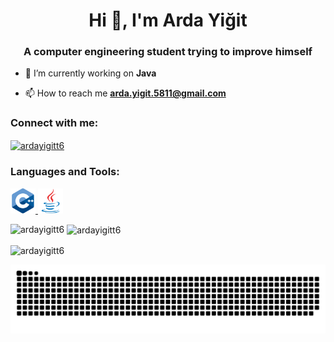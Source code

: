 <h1 align="center">Hi 👋, I'm Arda Yiğit</h1>
<h3 align="center">A computer engineering student trying to improve himself</h3>

- 🔭 I’m currently working on **Java**

- 📫 How to reach me **arda.yigit.5811@gmail.com**

<h3 align="left">Connect with me:</h3>
<p align="left">
<a href="https://instagram.com/ardayigitt6" target="blank"><img align="center" src="https://raw.githubusercontent.com/rahuldkjain/github-profile-readme-generator/master/src/images/icons/Social/instagram.svg" alt="ardayigitt6" height="30" width="40" /></a>
</p>

<h3 align="left">Languages and Tools:</h3>
<p align="left"> <a href="https://www.w3schools.com/cpp/" target="_blank" rel="noreferrer"> <img src="https://raw.githubusercontent.com/devicons/devicon/master/icons/cplusplus/cplusplus-original.svg" alt="cplusplus" width="40" height="40"/> </a> <a href="https://www.java.com" target="_blank" rel="noreferrer"> <img src="https://raw.githubusercontent.com/devicons/devicon/master/icons/java/java-original.svg" alt="java" width="40" height="40"/> </a> </p>

<p><img align="left" src="https://github-readme-stats.vercel.app/api/top-langs?username=ardayigitt6&show_icons=true&locale=en&layout=compact" alt="ardayigitt6" /></p>

<p>&nbsp;<img align="center" src="https://github-readme-stats.vercel.app/api?username=ardayigitt6&show_icons=true&locale=en" alt="ardayigitt6" /></p>

<p><img align="center" src="https://github-readme-streak-stats.herokuapp.com/?user=ardayigitt6&" alt="ardayigitt6" /></p>

<picture>
  <source media="(prefers-color-scheme: dark)" srcset="https://raw.githubusercontent.com/ardayigitt6/ardayigitt6/output/github-contribution-grid-snake-dark.svg">
  <source media="(prefers-color-scheme: light)" srcset="https://raw.githubusercontent.com/ardayigitt6/ardayigitt6/output/github-contribution-grid-snake.svg">
  <img alt="github contribution grid snake animation" src="https://raw.githubusercontent.com/ardayigitt6/ardayigitt6/output/github-contribution-grid-snake.svg">
</picture>
